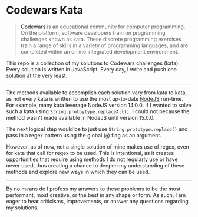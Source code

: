 # Codewars Kata

> [Codewars](https://codewars.com) is an educational community for computer programming. On the platform, software developers train on programming challenges known as kata.
> These discrete programming exercises train a range of skills in a variety of programming languages, and are completed within an online integrated development environment.


This repo is a collection of my solutions to Codewars challenges (kata). Every solution is written in JavaScript. Every day, I write and push one solution at the very least.

---

The methods available to accomplish each solution vary from kata to kata, as not every kata is written to use the most up-to-date [NodeJS](https://nodejs.dev/) run-time. 
For example, many kata leverage NodeJS version 14.0.0. If I wanted to solve such a kata using `String.protoytype.replaceAll()`, I could not because the method wasn't made available in NodeJS until version 15.0.0. 

The next logical step would be to just use `String.prototype.replace()` and pass in a regex pattern using the global (`g`) flag as an argument.

However, as of now, not a single solution of mine makes use of regex, even for kata that call for regex to be used. 
This is intentional, as it creates opportunities that require using methods I do not regularly use or have never used, 
thus creating a chance to deepen my understanding of these methods and explore new ways in which they can be used.

---

By no means do I profess my answers to these problems to be the most performant, most creative, or the best in any shape or form. 
As such, I am eager to hear criticisms, improvements, or answer any questions regarding my solutions.
